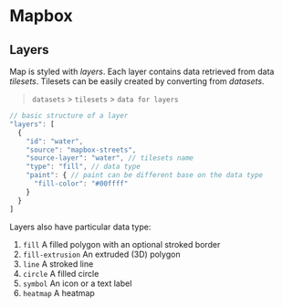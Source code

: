 # Mapbox
## Layers
Map is styled with _layers_. Each layer contains data retrieved from data _tilesets_. Tilesets can be easily created by converting from _datasets_.
> `datasets` > `tilesets` > `data for layers`
```javascript
// basic structure of a layer
"layers": [
  {
    "id": "water",
    "source": "mapbox-streets",
    "source-layer": "water", // tilesets name
    "type": "fill", // data type
    "paint": { // paint can be different base on the data type
      "fill-color": "#00ffff"
    }
  }
]
```
Layers also have particular data type: 
1. `fill` A filled polygon with an optional stroked border
2. `fill-extrusion` An extruded (3D) polygon
3. `line` A stroked line
4. `circle` A filled circle
5. `symbol` An icon or a text label
6. `heatmap` A heatmap

